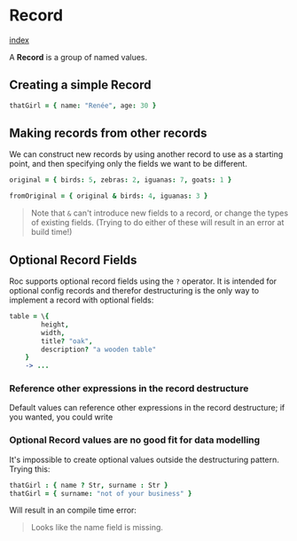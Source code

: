 # Record

[index](./README.md)

A **Record** is a group of named values. 

## Creating a simple Record

```coffeescript
thatGirl = { name: "Renée", age: 30 }
```

## Making records from other records
We can construct new records by using another record to use as a starting point, and then specifying only the fields we want to be different.
```coffeescript
original = { birds: 5, zebras: 2, iguanas: 7, goats: 1 }

fromOriginal = { original & birds: 4, iguanas: 3 }
```

> Note that `&` can't introduce new fields to a record, or change the types of existing fields. (Trying to do either of these will result in an error at build time!)

## Optional Record Fields
Roc supports optional record fields using the `?` operator. It is intended for optional config records and therefor destructuring is the only way to implement a record with optional fields:

```coffeescript
table = \{ 
        height, 
        width, 
        title? "oak", 
        description? "a wooden table" 
    }
    -> ...
```

### Reference other expressions in the record destructure
Default values can reference other expressions in the record destructure; if you wanted, you could write

### Optional Record values are no good fit for data modelling

It's impossible to create optional values outside the destructuring pattern. Trying this:

```coffeescript
thatGirl : { name ? Str, surname : Str }
thatGirl = { surname: "not of your business" }
```

Will result in an compile time error:
> Looks like the name field is missing.